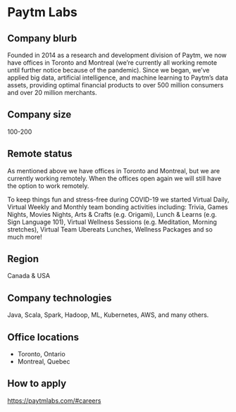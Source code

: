 # Paytm Labs

## Company blurb

Founded in 2014 as a research and development division of Paytm, we now have offices in Toronto and Montreal (we’re currently all working remote until further notice because of the pandemic). Since we began, we’ve applied big data, artificial intelligence, and machine learning to Paytm’s data assets, providing optimal financial products to over 500 million consumers and over 20 million merchants.

## Company size

100-200

## Remote status

As mentioned above we have offices in Toronto and Montreal, but we are currently working remotely. When the offices open again we will still have the option to work remotely.

To keep things fun and stress-free during COVID-19 we started Virtual Daily, Virtual Weekly and Monthly team bonding activities including: Trivia, Games Nights, Movies Nights, Arts & Crafts (e.g. Origami), Lunch & Learns (e.g. Sign Language 101), Virtual Wellness Sessions (e.g. Meditation, Morning stretches), Virtual Team Ubereats Lunches, Wellness Packages and so much more!

## Region

Canada & USA

## Company technologies

Java, Scala, Spark, Hadoop, ML, Kubernetes, AWS, and many others.

## Office locations

* Toronto, Ontario
* Montreal, Quebec

## How to apply

https://paytmlabs.com/#careers
